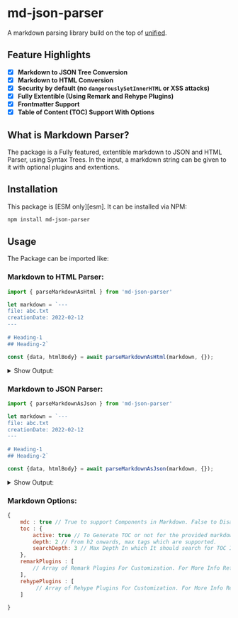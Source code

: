 # md-json-parser

A markdown parsing library build on the top of [unified](https://www.npmjs.com/package/unified).

## Feature Highlights

*   [x] **Markdown to JSON Tree Conversion**
*   [x] **Markdown to HTML Conversion**
*   [x] **Security by default (no `dangerouslySetInnerHTML` or XSS attacks)**   
*   [x] **Fully Extentible (Using Remark and Rehype Plugins)**
*   [x] **Frontmatter Support**
*   [x] **Table of Content (TOC) Support With Options**

## What is Markdown Parser?

The package is a Fully featured, extentible markdown to JSON and HTML Parser, using Syntax Trees. In the input, a markdown string can be given to it with optional plugins and extentions.

## Installation

This package is [ESM only][esm]. It can be installed via NPM:
```sh
npm install md-json-parser
```

## Usage
The Package can be imported like:

### Markdown to HTML Parser:
```js
import { parseMarkdownAsHtml } from 'md-json-parser'

let markdown = `---
file: abc.txt
creationDate: 2022-02-12
---
  
# Heading-1
## Heading-2`

const {data, htmlBody} = await parseMarkdownAsHtml(markdown, {});
```

<details>
<summary>Show Output:</summary>
```js
{
    "data": {
        "file": "abc.txt",
        "creationDate": "2022-02-12T00:00:00.000Z"
    },
    "htmlBody": "<h1 id=\"user-content-heading-1\">Heading-1</h1>\n<h2 id=\"user-content-heading-2\">Heading-2</h2>"
}
```
</details>

### Markdown to JSON Parser:
```js
import { parseMarkdownAsJson } from 'md-json-parser'

let markdown = `---
file: abc.txt
creationDate: 2022-02-12
---
  
# Heading-1
## Heading-2`

const {data, htmlBody} = await parseMarkdownAsJson(markdown, {});
```

<details>
<summary>Show Output:</summary>
```js
{
    "data": {
        "file": "abc.txt",
        "creationDate": "2022-02-12T00:00:00.000Z"
    },
    "body": {
        "type": "root",
        "children": [
            {
                "type": "element",
                "tag": "h1",
                "props": {
                    "id": "user-content-heading-1"
                },
                "children": [
                    {
                        "type": "text",
                        "value": "Heading-1"
                    }
                ]
            },
            {
                "type": "text",
                "value": "\n\n"
            },
            {
                "type": "element",
                "tag": "h2",
                "props": {
                    "id": "user-content-heading-2"
                },
                "children": [
                    {
                        "type": "text",
                        "value": "Heading-2"
                    }
                ]
            },
            {
                "type": "element",
                "tag": "h3",
                "props": {
                    "id": "user-content-i-am-heading-3"
                },
                "children": [
                    {
                        "type": "text",
                        "value": "I am heading-3"
                    }
                ]
            }
        ]
    },
    "toc": {
        "searchDepth": 2,
        "depth": 2,
        "links": [
            {
                "id": "user-content-heading-2",
                "depth": 2,
                "text": "Heading-2",
                "children": [
                    {
                        "id": "user-content-i-am-heading-3",
                        "depth": 3,
                        "text": "I am heading-3"
                    }
                ]
            }
        ]
    }
}
```
</details>

### Markdown Options:
```js
{
    mdc : true // True to support Components in Markdown. False to Disable MDC Fature.
    toc : {
        active: true // To Generate TOC or not for the provided markdown.
        depth: 2 // From h2 onwards, max tags which are supported.
        searchDepth: 3 // Max Depth In which It should search for TOC Items in JSON Tree.
    },
    remarkPlugins : [
        // Array of Remark Plugins For Customization. For More Info Refer: https://github.com/remarkjs/remark/blob/main/doc/plugins.md#create-plugins
    ],
    rehypePlugins : [
         // Array of Rehype Plugins For Customization. For More Info Refer: https://github.com/rehypejs/rehype/blob/main/doc/plugins.md#create-plugins
    ]
    
}
```